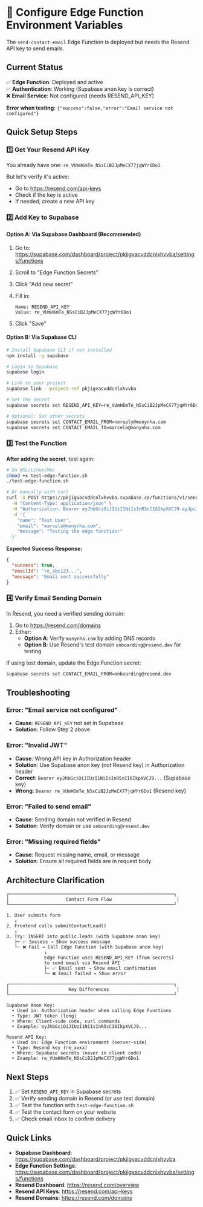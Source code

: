 # 🔧 Configure Edge Function Environment Variables

The `send-contact-email` Edge Function is deployed but needs the Resend API key to send emails.

## Current Status

✅ **Edge Function**: Deployed and active  
✅ **Authentication**: Working (Supabase anon key is correct)  
❌ **Email Service**: Not configured (needs RESEND_API_KEY)

**Error when testing**: `{"success":false,"error":"Email service not configured"}`

## Quick Setup Steps

### 1️⃣ Get Your Resend API Key

You already have one: `re_VUmH6mTe_NSsCiB2JpMeCX77jqWYr6Do1`

But let's verify it's active:

- Go to <https://resend.com/api-keys>
- Check if the key is active
- If needed, create a new API key

### 2️⃣ Add Key to Supabase

#### Option A: Via Supabase Dashboard (Recommended)

1. Go to: <https://supabase.com/dashboard/project/pkjigvacvddcnlxhvvba/settings/functions>
2. Scroll to "Edge Function Secrets"
3. Click "Add new secret"
4. Fill in:

   ```text
   Name: RESEND_API_KEY
   Value: re_VUmH6mTe_NSsCiB2JpMeCX77jqWYr6Do1
   ```

5. Click "Save"

#### Option B: Via Supabase CLI

```bash
# Install Supabase CLI if not installed
npm install -g supabase

# Login to Supabase
supabase login

# Link to your project
supabase link --project-ref pkjigvacvddcnlxhvvba

# Set the secret
supabase secrets set RESEND_API_KEY=re_VUmH6mTe_NSsCiB2JpMeCX77jqWYr6Do1

# Optional: Set other secrets
supabase secrets set CONTACT_EMAIL_FROM=noreply@monynha.com
supabase secrets set CONTACT_EMAIL_TO=marcelo@monynha.com
```

### 3️⃣ Test the Function

**After adding the secret**, test again:

```bash
# On WSL/Linux/Mac
chmod +x test-edge-function.sh
./test-edge-function.sh

# Or manually with curl
curl -X POST https://pkjigvacvddcnlxhvvba.supabase.co/functions/v1/send-contact-email \
  -H "Content-Type: application/json" \
  -H "Authorization: Bearer eyJhbGciOiJIUzI1NiIsInR5cCI6IkpXVCJ9.eyJpc3MiOiJzdXBhYmFzZSIsInJlZiI6InBramlndmFjdmRkY25seGh2dmJhIiwicm9sZSI6ImFub24iLCJpYXQiOjE3NjExMjkzNDIsImV4cCI6MjA3NjcwNTM0Mn0.7OVF6Dbe6ByyU0rVDUXOHwUD3ZgkoQUI-7DxVDr5K8Y" \
  -d '{
    "name": "Test User",
    "email": "marcelo@monynha.com",
    "message": "Testing the edge function!"
  }'
```

**Expected Success Response:**

```json
{
  "success": true,
  "emailId": "re_abc123...",
  "message": "Email sent successfully"
}
```

### 4️⃣ Verify Email Sending Domain

In Resend, you need a verified sending domain:

1. Go to <https://resend.com/domains>
2. Either:
   - **Option A**: Verify `monynha.com` by adding DNS records
   - **Option B**: Use Resend's test domain `onboarding@resend.dev` for testing

If using test domain, update the Edge Function secret:

```bash
supabase secrets set CONTACT_EMAIL_FROM=onboarding@resend.dev
```

## Troubleshooting

### Error: "Email service not configured"

- **Cause**: `RESEND_API_KEY` not set in Supabase
- **Solution**: Follow Step 2 above

### Error: "Invalid JWT"

- **Cause**: Wrong API key in Authorization header
- **Solution**: Use Supabase anon key (not Resend key) in Authorization header
- **Correct**: `Bearer eyJhbGciOiJIUzI1NiIsInR5cCI6IkpXVCJ9...` (Supabase key)
- **Wrong**: `Bearer re_VUmH6mTe_NSsCiB2JpMeCX77jqWYr6Do1` (Resend key)

### Error: "Failed to send email"

- **Cause**: Sending domain not verified in Resend
- **Solution**: Verify domain or use `onboarding@resend.dev`

### Error: "Missing required fields"

- **Cause**: Request missing name, email, or message
- **Solution**: Ensure all required fields are in request body

## Architecture Clarification

```text
┌─────────────────────────────────────────────────────────────┐
│                     Contact Form Flow                        │
└─────────────────────────────────────────────────────────────┘

1. User submits form
   ↓
2. Frontend calls submitContactLead()
   ↓
3. Try: INSERT into public.leads (with Supabase anon key)
   ├─ ✅ Success → Show success message
   └─ ❌ Fail → Call Edge Function (with Supabase anon key)
              ↓
              Edge Function uses RESEND_API_KEY (from secrets)
              to send email via Resend API
              ├─ ✅ Email sent → Show email confirmation
              └─ ❌ Email failed → Show error

┌─────────────────────────────────────────────────────────────┐
│                      Key Differences                         │
└─────────────────────────────────────────────────────────────┘

Supabase Anon Key:
  • Used in: Authorization header when calling Edge Functions
  • Type: JWT token (long)
  • Where: Client-side code, curl commands
  • Example: eyJhbGciOiJIUzI1NiIsInR5cCI6IkpXVCJ9...

Resend API Key:
  • Used in: Edge Function environment (server-side)
  • Type: Resend key (re_xxxx)
  • Where: Supabase secrets (never in client code)
  • Example: re_VUmH6mTe_NSsCiB2JpMeCX77jqWYr6Do1
```

## Next Steps

1. ✅ Set `RESEND_API_KEY` in Supabase secrets
2. ✅ Verify sending domain in Resend (or use test domain)
3. ✅ Test the function with `test-edge-function.sh`
4. ✅ Test the contact form on your website
5. ✅ Check email inbox to confirm delivery

## Quick Links

- **Supabase Dashboard**: <https://supabase.com/dashboard/project/pkjigvacvddcnlxhvvba>
- **Edge Function Settings**: <https://supabase.com/dashboard/project/pkjigvacvddcnlxhvvba/settings/functions>
- **Resend Dashboard**: <https://resend.com/overview>
- **Resend API Keys**: <https://resend.com/api-keys>
- **Resend Domains**: <https://resend.com/domains>
